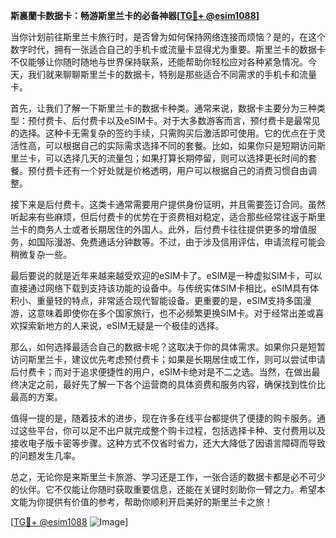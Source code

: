**斯裏蘭卡数据卡：畅游斯里兰卡的必备神器[[TG💪+ @esim1088](https://t.me/s/esim1088)]**

当你计划前往斯里兰卡旅行时，是否曾为如何保持网络连接而烦恼？是的，在这个数字时代，拥有一张适合自己的手机卡或流量卡显得尤为重要。斯里兰卡的数据卡不仅能够让你随时随地与世界保持联系，还能帮助你轻松应对各种紧急情况。今天，我们就来聊聊斯里兰卡的数据卡，特别是那些适合不同需求的手机卡和流量卡。

首先，让我们了解一下斯里兰卡的数据卡种类。通常来说，数据卡主要分为三种类型：预付费卡、后付费卡以及eSIM卡。对于大多数游客而言，预付费卡是最常见的选择。这种卡无需复杂的签约手续，只需购买后激活即可使用。它的优点在于灵活性高，可以根据自己的实际需求选择不同的套餐。比如，如果你只是短期访问斯里兰卡，可以选择几天的流量包；如果打算长期停留，则可以选择更长时间的套餐。预付费卡还有一个好处就是价格透明，用户可以根据自己的消费习惯自由调整。

接下来是后付费卡。这类卡通常需要用户提供身份证明，并且需要签订合同。虽然听起来有些麻烦，但后付费卡的优势在于资费相对稳定，适合那些经常往返于斯里兰卡的商务人士或者长期居住的外国人。此外，后付费卡往往提供更多的增值服务，如国际漫游、免费通话分钟数等。不过，由于涉及信用评估，申请流程可能会稍微复杂一些。

最后要说的就是近年来越来越受欢迎的eSIM卡了。eSIM是一种虚拟SIM卡，可以直接通过网络下载到支持该功能的设备中。与传统实体SIM卡相比，eSIM具有体积小、重量轻的特点，非常适合现代智能设备。更重要的是，eSIM支持多国漫游，这意味着即使你在多个国家旅行，也不必频繁更换SIM卡。对于经常出差或喜欢探索新地方的人来说，eSIM无疑是一个极佳的选择。

那么，如何选择最适合自己的数据卡呢？这取决于你的具体需求。如果你只是短暂访问斯里兰卡，建议优先考虑预付费卡；如果是长期居住或工作，则可以尝试申请后付费卡；而对于追求便捷性的用户，eSIM卡绝对是不二之选。当然，在做出最终决定之前，最好先了解一下各个运营商的具体资费和服务内容，确保找到性价比最高的方案。

值得一提的是，随着技术的进步，现在许多在线平台都提供了便捷的购卡服务。通过这些平台，你可以足不出户就完成整个购卡过程，包括选择卡种、支付费用以及接收电子版卡密等步骤。这种方式不仅省时省力，还大大降低了因语言障碍而导致的问题发生几率。

总之，无论你是来斯里兰卡旅游、学习还是工作，一张合适的数据卡都是必不可少的伙伴。它不仅能让你随时获取重要信息，还能在关键时刻助你一臂之力。希望本文能为你提供有价值的参考，帮助你顺利开启美好的斯里兰卡之旅！

[[TG💪+ @esim1088](https://t.me/s/esim1088) ![Image](https://i.postimg.cc/4NQfJmqS/Snipaste-2025-05-13-00-14-12.png)]